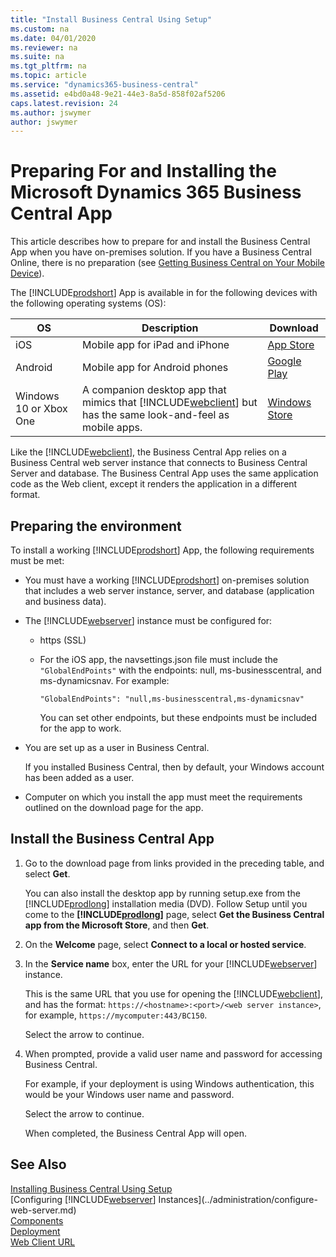 ```yaml
---
title: "Install Business Central Using Setup"
ms.custom: na
ms.date: 04/01/2020
ms.reviewer: na
ms.suite: na
ms.tgt_pltfrm: na
ms.topic: article
ms.service: "dynamics365-business-central"
ms.assetid: e4bd0a48-9e21-44e3-8a5d-858f02af5206
caps.latest.revision: 24
ms.author: jswymer
author: jswymer
---
```


# Preparing For and Installing the Microsoft Dynamics 365 Business Central App

This article describes how to prepare for and install the Business Central App when you have on-premises solution. If you have a Business Central Online, there is no preparation (see [Getting Business Central on Your Mobile Device](/dynamics365/business-central/install-mobile-app)).

The [!INCLUDE[prodshort](../developer/includes/prodshort.md)] App is available in for the following devices with the following operating systems (OS):

|OS|Description|Download|
|--|-----------|--------|
|iOS |Mobile app for iPad and iPhone|[App Store](https://go.microsoft.com/fwlink/?LinkId=734847)|
|Android|Mobile app for Android phones| [Google Play](https://go.microsoft.com/fwlink/?LinkId=734849)|
|Windows 10 or Xbox One|A companion desktop app that mimics that [!INCLUDE[webclient](../developer/includes/webclient.md)] but has the same look-and-feel as mobile apps.|[Windows Store](https://go.microsoft.com/fwlink/?LinkId=734848)|

Like the [!INCLUDE[webclient](../developer/includes/webclient.md)], the Business Central App relies on a Business Central web server instance that connects to Business Central Server and database. The Business Central App uses the same application code as the Web client, except it renders the application in a different format.

## <a name="prereqs"></a>Preparing the environment

To install a working [!INCLUDE[prodshort](../developer/includes/prodshort.md)] App, the following requirements must be met:

- You must have a working [!INCLUDE[prodshort](../developer/includes/prodshort.md)] on-premises solution that includes a web server instance, server, and database (application and business data).

- The [!INCLUDE[webserver](../developer/includes/webserver.md)] instance must be configured for:

  - https (SSL)
  - For the iOS app, the navsettings.json file must include the `"GlobalEndPoints"` with the endpoints: null, ms-businesscentral, and ms-dynamicsnav. For example:

    ```
    "GlobalEndPoints": "null,ms-businesscentral,ms-dynamicsnav"
    ```
    You can set other endpoints, but these endpoints must be included for the app to work.

- You are set up as a user in Business Central.

    If you installed Business Central, then by default, your Windows account has been added as a user.

- Computer on which you install the app must meet the requirements outlined on the download page for the app.

## Install the Business Central App

1. Go to the download page from links provided in the preceding table, and select **Get**.

    You can also install the desktop app by running setup.exe from the [!INCLUDE[prodlong](../developer/includes/prodlong.md)] installation media (DVD). Follow Setup until you come to the **[!INCLUDE[prodlong](../developer/includes/prodlong.md)]** page, select  **Get the Business Central app from the Microsoft Store**, and then **Get**.

2. On the **Welcome** page, select **Connect to a local or hosted service**.
3. In the **Service name** box, enter the URL for your [!INCLUDE[webserver](../developer/includes/webserver.md)] instance.

    This is the same URL that you use for opening the [!INCLUDE[webclient](../developer/includes/webclient.md)], and has the format: `https://<hostname>:<port>/<web server instance>`, for example, `https://mycomputer:443/BC150`.

    Select the arrow to continue.

4. When prompted, provide a valid user name and password for accessing Business Central. 

    For example, if your deployment is using Windows authentication, this would be your Windows user name and password.

    Select the arrow to continue.

    When completed, the Business Central App will open.

## See Also

[Installing Business Central Using Setup](install-using-setup.md)  
[Configuring [!INCLUDE[webserver](../developer/includes/webserver.md)] Instances](../administration/configure-web-server.md)  
[Components](product-and-architecture-overview.md)  
[Deployment](deployment.md)  
[Web Client URL](../developer/devenv-web-client-urls.md)  
